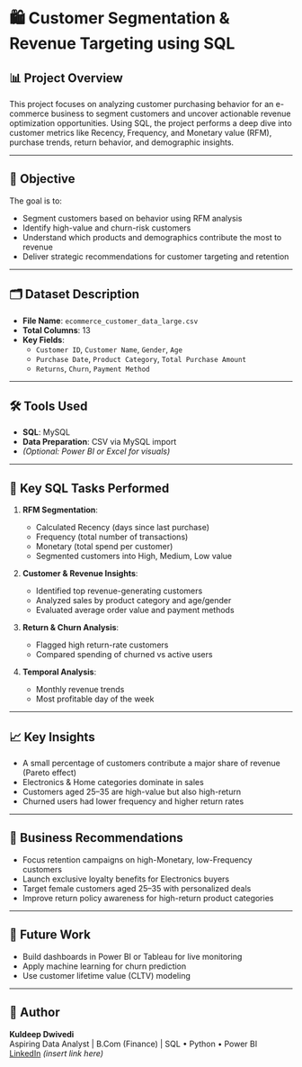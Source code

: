 # 🛍️ Customer Segmentation & Revenue Targeting using SQL

## 📊 Project Overview

This project focuses on analyzing customer purchasing behavior for an e-commerce business to segment customers and uncover actionable revenue optimization opportunities. Using SQL, the project performs a deep dive into customer metrics like Recency, Frequency, and Monetary value (RFM), purchase trends, return behavior, and demographic insights.

---

## 🎯 Objective

The goal is to:
- Segment customers based on behavior using RFM analysis
- Identify high-value and churn-risk customers
- Understand which products and demographics contribute the most to revenue
- Deliver strategic recommendations for customer targeting and retention

---

## 🗂️ Dataset Description

- **File Name**: `ecommerce_customer_data_large.csv`
- **Total Columns**: 13
- **Key Fields**:
  - `Customer ID`, `Customer Name`, `Gender`, `Age`
  - `Purchase Date`, `Product Category`, `Total Purchase Amount`
  - `Returns`, `Churn`, `Payment Method`

---

## 🛠️ Tools Used

- **SQL**: MySQL
- **Data Preparation**: CSV via MySQL import
- *(Optional: Power BI or Excel for visuals)*

---

## 🧪 Key SQL Tasks Performed

1. **RFM Segmentation**:
   - Calculated Recency (days since last purchase)
   - Frequency (total number of transactions)
   - Monetary (total spend per customer)
   - Segmented customers into High, Medium, Low value

2. **Customer & Revenue Insights**:
   - Identified top revenue-generating customers
   - Analyzed sales by product category and age/gender
   - Evaluated average order value and payment methods

3. **Return & Churn Analysis**:
   - Flagged high return-rate customers
   - Compared spending of churned vs active users

4. **Temporal Analysis**:
   - Monthly revenue trends
   - Most profitable day of the week

---

## 📈 Key Insights

- A small percentage of customers contribute a major share of revenue (Pareto effect)
- Electronics & Home categories dominate in sales
- Customers aged 25–35 are high-value but also high-return
- Churned users had lower frequency and higher return rates

---

## 🧠 Business Recommendations

- Focus retention campaigns on high-Monetary, low-Frequency customers
- Launch exclusive loyalty benefits for Electronics buyers
- Target female customers aged 25–35 with personalized deals
- Improve return policy awareness for high-return product categories

---

## 🚀 Future Work

- Build dashboards in Power BI or Tableau for live monitoring
- Apply machine learning for churn prediction
- Use customer lifetime value (CLTV) modeling

---

## 👤 Author

**Kuldeep Dwivedi**  
Aspiring Data Analyst | B.Com (Finance) | SQL • Python • Power BI  
[LinkedIn](https://www.linkedin.com/) *(insert link here)*


